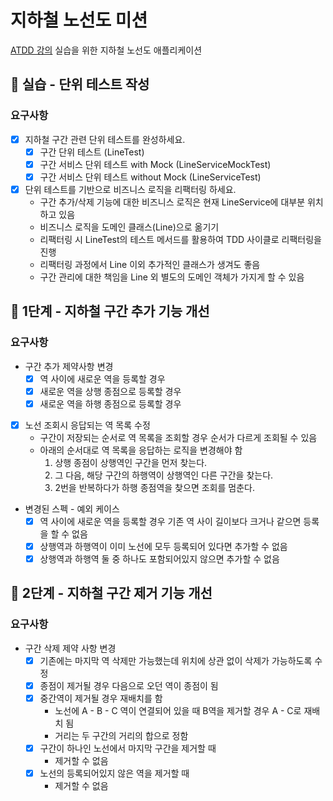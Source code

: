 # 지하철 노선도 미션
[ATDD 강의](https://edu.nextstep.camp/c/R89PYi5H) 실습을 위한 지하철 노선도 애플리케이션

## 🚀 실습 - 단위 테스트 작성
### 요구사항
- [x] 지하철 구간 관련 단위 테스트를 완성하세요.
  - [x] 구간 단위 테스트 (LineTest)
  - [x] 구간 서비스 단위 테스트 with Mock (LineServiceMockTest)
  - [x] 구간 서비스 단위 테스트 without Mock (LineServiceTest)
- [x] 단위 테스트를 기반으로 비즈니스 로직을 리팩터링 하세요.
  - 구간 추가/삭제 기능에 대한 비즈니스 로직은 현재 LineService에 대부분 위치하고 있음
  - 비즈니스 로직을 도메인 클래스(Line)으로 옮기기
  - 리팩터링 시 LineTest의 테스트 메서드를 활용하여 TDD 사이클로 리팩터링을 진행
  - 리팩터링 과정에서 Line 이외 추가적인 클래스가 생겨도 좋음
  - 구간 관리에 대한 책임을 Line 외 별도의 도메인 객체가 가지게 할 수 있음

## 🚀 1단계 - 지하철 구간 추가 기능 개선
### 요구사항
- 구간 추가 제약사항 변경
  - [x] 역 사이에 새로운 역을 등록할 경우
  - [x] 새로운 역을 상행 종점으로 등록할 경우
  - [x] 새로운 역을 하행 종점으로 등록할 경우
- [x] 노선 조회시 응답되는 역 목록 수정
  - 구간이 저장되는 순서로 역 목록을 조회할 경우 순서가 다르게 조회될 수 있음
  - 아래의 순서대로 역 목록을 응답하는 로직을 변경해야 함
    1. 상행 종점이 상행역인 구간을 먼저 찾는다.
    2. 그 다음, 해당 구간의 하행역이 상행역인 다른 구간을 찾는다.
    3. 2번을 반복하다가 하행 종점역을 찾으면 조회를 멈춘다.
- 변경된 스펙 - 예외 케이스
  - [x] 역 사이에 새로운 역을 등록할 경우 기존 역 사이 길이보다 크거나 같으면 등록을 할 수 없음
  - [x] 상행역과 하행역이 이미 노선에 모두 등록되어 있다면 추가할 수 없음
  - [x] 상행역과 하행역 둘 중 하나도 포함되어있지 않으면 추가할 수 없음

## 🚀 2단계 - 지하철 구간 제거 기능 개선
### 요구사항
- 구간 삭제 제약 사항 변경
  - [x] 기존에는 마지막 역 삭제만 가능했는데 위치에 상관 없이 삭제가 가능하도록 수정
  - [x] 종점이 제거될 경우 다음으로 오던 역이 종점이 됨
  - [x] 중간역이 제거될 경우 재배치를 함
    - 노선에 A - B - C 역이 연결되어 있을 때 B역을 제거할 경우 A - C로 재배치 됨
    - 거리는 두 구간의 거리의 합으로 정함
  - [x] 구간이 하나인 노선에서 마지막 구간을 제거할 때
    - 제거할 수 없음
  - [x] 노선의 등록되어있지 않은 역을 제거할 때
    - 제거할 수 없음